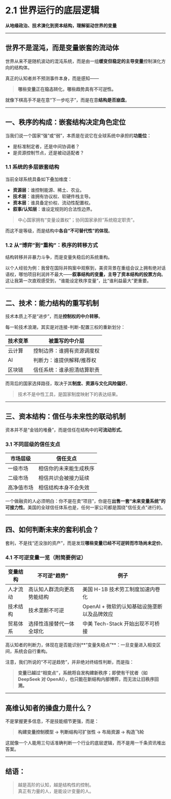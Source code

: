 # 2.1 世界运行的底层逻辑

**从地缘政治、技术演化到资本结构，理解驱动世界的变量**

---

## 世界不是混沌，而是变量嵌套的流动体

世界从来不是随机波动的混沌系统，而是由一组**缓变但稳定的主导变量**控制演化方向的结构体。

真正的认知者并不预测事件本身，而是感知——

> **哪些变量正在稳态转化，哪些趋势具有不可逆性。**

就像下棋高手不是在意“下一步吃子”，而是在意**结构是否崩盘**。

---

## 一、秩序的构成：嵌套结构决定角色定位

当我们说一个国家“强”或“弱”，本质是在说它在全球系统中承担的**功能位**：

- 是标准制定者，还是中间协调者？
- 是资源控制节点，还是被动适配者？

### 1.1 系统的多层嵌套结构

当前全球系统具备如下叠加维度：

- **资源层**：谁控制能源、稀土、农业。
- **技术层**：谁拥有协议权、软硬件栈主导。
- **资本层**：谁具备定价权、流动性配置权。
- **叙事/认知层**：谁设定规则的合法性边界。

> 中心国家拥有“变量设置权”；协同国家承担“系统稳定职责”。

而这不是等级，而是结构中**各自“不可替代性”的体现**。

### 1.2 从“博弈”到“重构”：秩序的转移方式

结构转移并非暴力斗争，而是变量失稳后的系统重构。

以个人经验为例：我曾在国际并购案中观察到，美资背景在重组会议上拥有绝对话语权，哪怕项目利润并不最大——**叙事结构的变量，主导了资本结构的投票方向**。这让我第一次直观感受到，“谁能设定秩序变量”，比“谁利益最大”更重要。

---

## 二、技术：能力结构的重写机制

技术本质上不是“进步”，而是**控制权的中介转移**。

每一轮技术浪潮，其实是对连接-判断-配置三权的重新划分：

| 技术变革 | 被重写的中介层             |
| -------- | -------------------------- |
| 云计算   | 控制边界：谁拥有资源调度权 |
| AI       | 判断力：谁提供解释/推荐权  |
| 区块链   | 信任系统：谁承担清结算职责 |

而背后的国家选择路径，取决于其**制度、资源与文化风险偏好**。

> 技术不是中性工具，是国家制度映射下的表达结果。

---

## 三、资本结构：信任与未来性的联动机制

资本并不是“金钱的堆叠”，而是信任在结构中的**可流动形式**。

### 3.1 不同层级的信任支点

| 市场层级   | 信任支点               |
| ---------- | ---------------------- |
| 一级市场   | 相信你的未来能生成秩序 |
| 二级市场   | 相信共识会被接力延续   |
| 高净值市场 | 相信结构本身不会失效   |

一个做融资的人必须明白：你不是在卖“项目”，你是在**出售一套“未来变量系统”的可接力性**。美国的全球信任体系也是，任何一家公司都是围绕"信任支点"进行的。

---

## 四、如何判断未来的套利机会？

套利，不是找“还没涨的资产”，而是发现**哪些变量已经不可逆转而市场尚未定价**。

### 4.1 不可逆变量一览（附简要例证）

| 变量结构 | 不可逆"趋势"               | 例子                                        |
| -------- | -------------------------- | ------------------------------------------- |
| 人才流动 | 高认知人群流向更高势能结构 | 美国 H-1B 技术劳工制度加速内卷化            |
| 技术结构 | 技术垄断不可逆             | OpenAI + 微软的认知基础设施垄断以及品牌效应 |
| 贸易体系 | 选择性连接替代一体全球化   | 中美 Tech-Stack 开始出现不可桥接            |

高认知者的判断力，体现在是否能识别**“变量失稳点”**：一旦变量进入相变区间，系统会自行重构。

注意，我们所说的“不可逆趋势”，并非绝对终结性判断，而是指：

> **变量已越过“相变点”，系统将自发构建新秩序；即使有干扰者（如 DeepSeek 对 OpenAI），也只能在新结构内部博弈，而无法让旧秩序回溯。**

---

## 高维认知者的操盘力是什么？

不是掌握更多信息，不是技能细节更强，而是：

> **构建变量控制模型 → 判断结构可扩张性 → 布局资源 → 构造飞轮**

这就像一个人能用三句话准确判断一个行业的底层逻辑，而不是用一千条资讯堆出答案。

---

## 结语：

> 越是高阶的认知，越是结构性的控制。  
> 真正有力量的人，是能设计变量的人。
